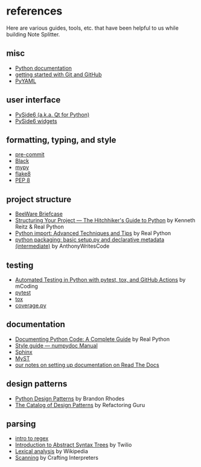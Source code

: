 # references

Here are various guides, tools, etc. that have been helpful to us while building Note Splitter.

## misc

* [Python documentation](https://docs.python.org/)
* [getting started with Git and GitHub](https://wheelercj.github.io/notes/pages/20210907144216.html)
* [PyYAML](https://pyyaml.org/wiki/PyYAMLDocumentation)

## user interface

* [PySide6 (a.k.a. Qt for Python)](https://doc.qt.io/qtforpython-6/index.html)
* [PySide6 widgets](https://doc.qt.io/qtforpython-6/PySide6/QtWidgets/QWidget.html)

## formatting, typing, and style

* [pre-commit](https://pre-commit.com/)
* [Black](https://black.readthedocs.io/en/stable/)
* [mypy](https://mypy.readthedocs.io/en/stable/)
* [flake8](https://flake8.pycqa.org/en/latest/)
* [PEP 8](https://www.python.org/dev/peps/pep-0008/)

## project structure

* [BeeWare Briefcase](https://briefcase.readthedocs.io/en/latest/)
* [Structuring Your Project — The Hitchhiker's Guide to Python](https://docs.python-guide.org/writing/structure/) by Kenneth Reitz & Real Python
* [Python import: Advanced Techniques and Tips](https://realpython.com/python-import/#create-and-install-a-local-package) by Real Python
* [python packaging: basic setup.py and declarative metadata (intermediate)](https://www.youtube.com/watch?v=GaWs-LenLYE&list=PLWBKAf81pmOaP9naRiNAqug6EBnkPakvY) by AnthonyWritesCode

## testing

* [Automated Testing in Python with pytest, tox, and GitHub Actions](https://www.youtube.com/watch?v=DhUpxWjOhME) by mCoding
* [pytest](https://docs.pytest.org/en/6.2.x/)
* [tox](https://tox.wiki/en/latest/)
* [coverage.py](https://coverage.readthedocs.io/en)

## documentation

* [Documenting Python Code: A Complete Guide](https://realpython.com/documenting-python-code/#docstring-formats) by Real Python
* [Style guide — numpydoc Manual](https://numpydoc.readthedocs.io/en/latest/format.html)
* [Sphinx](https://www.sphinx-doc.org/en/master/)
* [MyST](https://myst-parser.readthedocs.io/en/latest/index.html)
* [our notes on setting up documentation on Read The Docs](https://note-splitter.readthedocs.io/en/latest/doc-setup.html)

## design patterns

* [Python Design Patterns](https://python-patterns.guide/) by Brandon Rhodes
* [The Catalog of Design Patterns](https://refactoring.guru/design-patterns/catalog) by Refactoring Guru

## parsing

* [intro to regex](https://wheelercj.github.io/notes/pages/20210506235005.html)
* [Introduction to Abstract Syntax Trees](https://www.twilio.com/blog/abstract-syntax-trees) by Twilio
* [Lexical analysis](https://en.wikipedia.org/wiki/Lexical_analysis) by Wikipedia
* [Scanning](https://craftinginterpreters.com/scanning.html) by Crafting Interpreters
